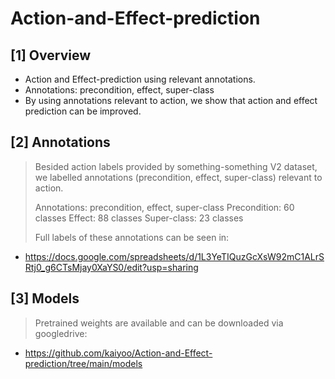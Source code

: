 # Action-and-Effect-prediction

## [1] Overview
- Action and Effect-prediction using relevant annotations.
- Annotations: precondition, effect, super-class
- By using annotations relevant to action, we show that action and effect prediction can be improved.


## [2] Annotations
> Besided action labels provided by something-something V2 dataset, we labelled annotations (precondition, effect, super-class) relevant to action.
> 
> Annotations: precondition, effect, super-class
> Precondition: 60 classes
> Effect: 88 classes
> Super-class: 23 classes
> 
> Full labels of these annotations can be seen in:
- https://docs.google.com/spreadsheets/d/1L3YeTIQuzGcXsW92mC1ALrSRtj0_g6CTsMjay0XaYS0/edit?usp=sharing



## [3] Models
> Pretrained weights are available and can be downloaded via googledrive:
- https://github.com/kaiyoo/Action-and-Effect-prediction/tree/main/models

